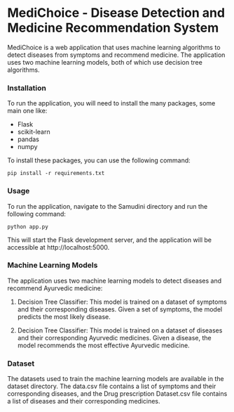 
# MediChoice - Disease Detection and Medicine Recommendation System
MediChoice is a web application that uses machine learning algorithms to detect diseases from symptoms and recommend medicine. The application uses two machine learning models, both of which use decision tree algorithms.

### Installation
To run the application, you will need to install the many packages, some main one like:

* Flask
* scikit-learn
* pandas
* numpy

To install these packages, you can use the following command:

`pip install -r requirements.txt`

### Usage
To run the application, navigate to the Samudini directory and run the following command:

`python app.py`

This will start the Flask development server, and the application will be accessible at http://localhost:5000.

### Machine Learning Models
The application uses two machine learning models to detect diseases and recommend Ayurvedic medicine:

1. Decision Tree Classifier: This model is trained on a dataset of symptoms and their corresponding diseases. Given a set of symptoms, the model predicts the most likely disease.

2. Decision Tree Classifier: This model is trained on a dataset of diseases and their corresponding Ayurvedic medicines. Given a disease, the model recommends the most effective Ayurvedic medicine.

### Dataset
The datasets used to train the machine learning models are available in the dataset directory. The data.csv file contains a list of symptoms and their corresponding diseases, and the Drug prescription Dataset.csv file contains a list of diseases and their corresponding medicines.
